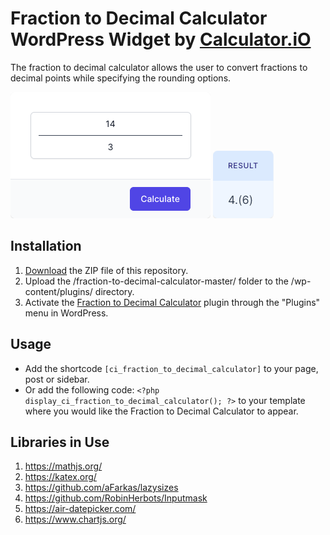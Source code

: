 # Fraction to Decimal Calculator WordPress Widget by [Calculator.iO](https://www.calculator.io/ "Calculator.iO Homepage")

The fraction to decimal calculator allows the user to convert fractions to decimal points while specifying the rounding options.

![Fraction to Decimal Calculator Input Form](/assets/images/screenshot-1.png "Fraction to Decimal Calculator Input Form")
![Fraction to Decimal Calculator Calculation Results](/assets/images/screenshot-2.png "Fraction to Decimal Calculator Calculation Results")

## Installation

1. [Download](https://github.com/pub-calculator-io/age-calculator/archive/refs/heads/master.zip) the ZIP file of this repository.
2. Upload the /fraction-to-decimal-calculator-master/ folder to the /wp-content/plugins/ directory.
3. Activate the [Fraction to Decimal Calculator](https://www.calculator.io/fraction-to-decimal-calculator/ "Fraction to Decimal Calculator Homepage") plugin through the "Plugins" menu in WordPress.

## Usage
* Add the shortcode `[ci_fraction_to_decimal_calculator]` to your page, post or sidebar.
* Or add the following code: `<?php display_ci_fraction_to_decimal_calculator(); ?>` to your template where you would like the Fraction to Decimal Calculator to appear.

## Libraries in Use
1. https://mathjs.org/
2. https://katex.org/
3. https://github.com/aFarkas/lazysizes
4. https://github.com/RobinHerbots/Inputmask
5. https://air-datepicker.com/
6. https://www.chartjs.org/
